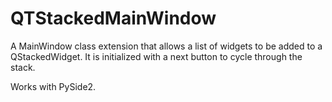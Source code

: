 # QTStackedMainWindow
A MainWindow class extension that allows a list of widgets to be added to a QStackedWidget. It is initialized with a next button to cycle through the stack.

Works with PySide2.
